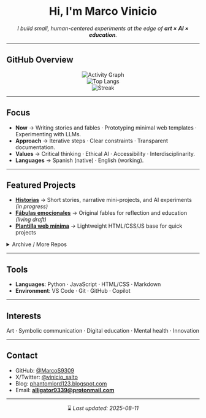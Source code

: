 <div align="center">

# Hi, I'm **Marco Vinicio**

*I build small, human-centered experiments at the edge of **art × AI × education**.*

</div>

---

## GitHub Overview

<div align="center">

![Activity Graph](https://github-readme-activity-graph.vercel.app/graph?username=MarcoS9309&theme=github-compact&hide_border=true)  
![Top Langs](https://github-readme-stats.vercel.app/api/top-langs/?username=MarcoS9309&layout=compact&theme=transparent&hide_border=true)  
![Streak](https://github-readme-streak-stats.herokuapp.com?user=MarcoS9309&theme=transparent&hide_border=true)

</div>

---

## Focus

- **Now** → Writing stories and fables · Prototyping minimal web templates · Experimenting with LLMs.  
- **Approach** → Iterative steps · Clear constraints · Transparent documentation.  
- **Values** → Critical thinking · Ethical AI · Accessibility · Interdisciplinarity.  
- **Languages** → Spanish (native) · English (working).  

---

## Featured Projects

- [**Historias**](https://github.com/MarcoS9309/Historias) → Short stories, narrative mini-projects, and AI experiments *(in progress)*  
- [**Fábulas emocionales**](https://github.com/MarcoS9309/fabulas-emocionales) → Original fables for reflection and education *(living draft)*  
- [**Plantilla web mínima**](https://github.com/MarcoS9309/plantilla-web-minima) → Lightweight HTML/CSS/JS base for quick projects  

<details>
<summary>Archive / More Repos</summary>

- [Virtual Psychodrama Theater (beta)](https://github.com/MarcoS9309/desktop-tutorial)  
- [Repositorio de entradas](https://github.com/MarcoS9309/Repositorio-de-entradas) *(updated: 2025-07-26)*  

</details>

---

## Tools

- **Languages**: Python · JavaScript · HTML/CSS · Markdown  
- **Environment**: VS Code · Git · GitHub · Copilot  

---

## Interests

Art · Symbolic communication · Digital education · Mental health · Innovation

---

## Contact

- GitHub: [@MarcoS9309](https://github.com/MarcoS9309)  
- X/Twitter: [@vinicio_salto](https://x.com/vinicio_salto)  
- Blog: [phantomlord123.blogspot.com](https://phantomlord123.blogspot.com/)  
- Email: **alligator9339@protonmail.com**

---

<div align="center">

⌛ *Last updated: 2025-08-11*

</div>


